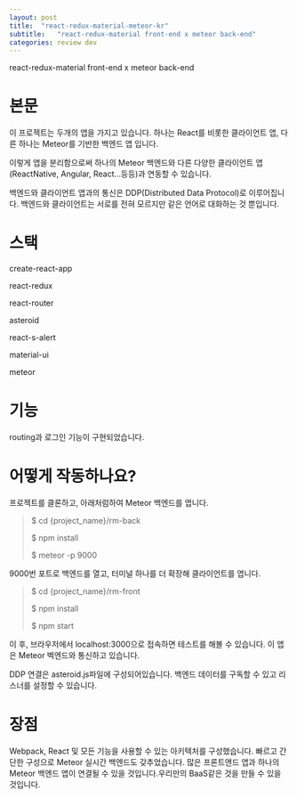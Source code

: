```yaml
---
layout: post
title:  "react-redux-material-meteor-kr"
subtitle:   "react-redux-material front-end x meteor back-end"
categories: review dev
---
```


react-redux-material front-end x meteor back-end

# 본문 

이 프로젝트는 두개의 앱을 가지고 있습니다. 하나는 React를 비롯한 클라이언트 앱, 다른 하나는 Meteor를 기반한 백엔드 앱 입니다.

이렇게 앱을 분리함으로써 하나의 Meteor 백엔드와 다른 다양한 클라이언트 앱(ReactNative, Angular, React...등등)과 연동할 수 있습니다.

백엔드와 클라이언트 앱과의 통신은 DDP(Distributed Data Protocol)로 이루어집니다. 백엔드와 클라이언트는 서로를 전혀 모르지만 같은 언어로 대화하는 것 뿐입니다.

# 스택

create-react-app

react-redux

react-router

asteroid

react-s-alert

material-ui

meteor


# 기능

routing과 로그인 기능이 구현되었습니다.

# 어떻게 작동하나요?
프로젝트를 클론하고, 아래처럼하여 Meteor 백엔드를 엽니다.

>$ cd {project_name}/rm-back
>
>$ npm install
>
>$ meteor -p 9000

9000번 포트로 백엔드를 열고, 터미널 하나를 더 확장해 클라이언트를 엽니다.

>$ cd {project_name}/rm-front
>
>$ npm install
>
>$ npm start

이 후, 브라우저에서 localhost:3000으로 접속하면 테스트를 해볼 수 있습니다. 이 앱은 Meteor 벡엔드와 통신하고 있습니다.

DDP 연결은 asteroid.js파일에 구성되어있습니다. 백엔드 데이터를 구독할 수 있고 리스너를 설정할 수 있습니다.

# 장점

Webpack, React 및 모든 기능을 사용할 수 있는 아키텍처를 구성했습니다. 빠르고 간단한 구성으로 Meteor 실시간 백엔드도 갖추었습니다.
많은 프론트앤드 앱과 하나의 Meteor 백엔드 앱이 연결될 수 있을 것입니다.우리만의 BaaS같은 것을 만들 수 있을 것입니다.
